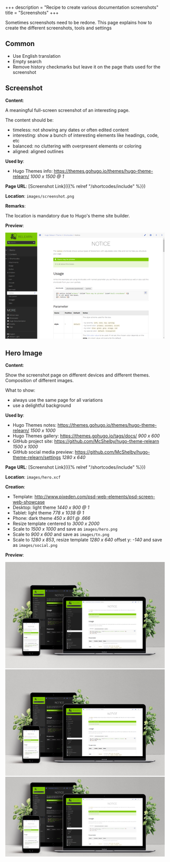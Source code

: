 +++
description = "Recipe to create various documentation screenshots"
title = "Screenshots"
+++

Sometimes screenshots need to be redone. This page explains how to create the different screenshots, tools and settings

## Common

- Use English translation
- Empty search
- Remove history checkmarks but leave it on the page thats used for the screenshot

## Screenshot

**Content**:

A meaningful full-screen screenshot of an interesting page.

The content should be:

- timeless: not showing any dates or often edited content
- interesting: show a bunch of interesting elements like headings, code, etc
- balanced: no cluttering with overpresent elements or coloring
- aligned: aligned outlines

**Used by**:

- Hugo Themes info: https://themes.gohugo.io/themes/hugo-theme-relearn/ _1000 x 1500 @ 1_

**Page URL**: [Screenshot Link]({{% relref "/shortcodes/include" %}})

**Location**: `images/screenshot.png`

**Remarks**:

The location is mandatory due to Hugo's theme site builder.

**Preview**:

![Screenshot](/images/screenshot.png?classes=shadow&width=100%25&height=100%25)

## Hero Image

**Content**:

Show the screenshot page on different devices and different themes. Composition of different images.

What to show:

- always use the same page for all variations
- use a delightful background

**Used by**:

- Hugo Themes notes: https://themes.gohugo.io/themes/hugo-theme-relearn/               _1500 x 1000_
- Hugo Themes gallery: https://themes.gohugo.io/tags/docs/                              _900 x 600_
- GitHub project site: https://github.com/McShelby/hugo-theme-relearn                  _1500 x 1000_
- GitHub social media preview: https://github.com/McShelby/hugo-theme-relearn/settings _1280 x 640_

**Page URL**: [Screenshot Link]({{% relref "/shortcodes/include" %}})

**Location**: `images/hero.xcf`

**Creation**:

- Template: http://www.pixeden.com/psd-web-elements/psd-screen-web-showcase
- Desktop: light theme _1440 x 900 @ 1_
- Tablet: light theme _778 x 1038 @ 1_
- Phone: dark theme _450 x 801 @ .666_
- Resize template centered to _3000 x 2000_
- Scale to _1500 x 1000_ and save as `images/hero.png`
- Scale to _900 x 600_ and save as `images/tn.png`
- Scale to _1280 x 853_, resize template _1280 x 640_ offset y: _-140_ and save as `images/social.png`

**Preview**:

![Hero](/images/hero.png?classes=shadow&width=100%25&height=100%25)
![tn](/images/tn.png?classes=shadow&width=100%25&height=100%25)
![Social](/images/social.png?classes=shadow&width=100%25&height=100%25)
